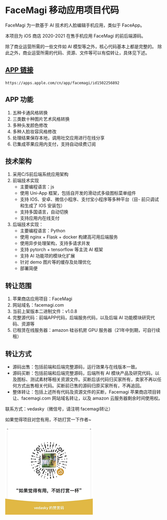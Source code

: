 # FaceMagi 移动应用项目代码

FaceMagi 为一款基于 AI 技术的人脸编辑手机应用，类似于 FaceApp。

本项目为 iOS 商店 2020-2021 在售手机应用 FaceMagi 的前后端源码。

除了商业运营所需的一些文件如 AI 模型等之外，核心代码基本上都是完整的。
除此之外，商业运营所需的代码、资源、文件等可以有偿转让，具体见下述。

## [APP 链接](https://apps.apple.com/cn/app/facemagi/id1502256892)

  `https://apps.apple.com/cn/app/facemagi/id1502256892`

## APP 功能

1. 五种卡通风格转换
2. 三类数十种图片艺术风格转换
3. 多种头发颜色修改
4. 多种人脸妆容风格修改
5. 处理结果保存本地，调用社交应用进行在线分享
6. 已集成苹果应用内支付，支持自动续费订阅

## 技术架构

1. 采用C/S前后端系统应用架构
2. 前端技术实现
    - 主要编程语言：js
    - 使用 Uni-App 框架，包括自开发的滑动式多级图标菜单组件
    - 支持 IOS、安卓、微信小程序、支付宝小程序等多种平台（目- 前只调试和生成了 IOS 安装包）
    - 支持多国语言，自动切换
    - 支持应用内在线支付
3. 后端技术实现：
    - 主要编程语言：Python
    - 使用 nginx + Flask + docker 构建高可用后端服务
    - 使用异步处理架构，支持多请求并发
    - 支持 pytorch + tensorflow 等主流 AI 框架
    - 支持 AI 功能项的模块化扩展
    - 针对 demo 图片等的缓存及处理优化
    - 部署简便

## 转让范围

1. 苹果商店应用项目：FaceMagi
2. 网站域名：facemagi.com
3. 当前上架版本二进制文件：v1.0.8
4. 完整源代码：前端APP代码，后端服务代码，以及后端 AI 功能模块研究代码、资源等
5. 已租赁在线服务器：amazon 硅谷机房 GPU 服务器（21年中到期，可自行续租）

## 转让方式

- 源码出售：包括前端和后端完整源码，运行效果与在线版本一致。
- 源码买断：包括前端和后端完整源码，后端所有 AI 模块产品及研究代码，以及图标、测试素材等相关资源文件。买断后该代码归买家所有，卖家不再以任何方式出售相关代码。买断前已售的源码归原买家所有，不再追回。
- 整体转让：包括上述所有代码及资源文件的买断，Facemagi 苹果商店项目转让、facemagi.com 网站域名转让，以及 amazon 云服务器剩余时间使用权。

联系方式：vedasky（微信号，请注明 facemagi转让）

如果觉得项目对您有用，不妨打赏一下作者~

![avatar](./images/wxds-small.png)
